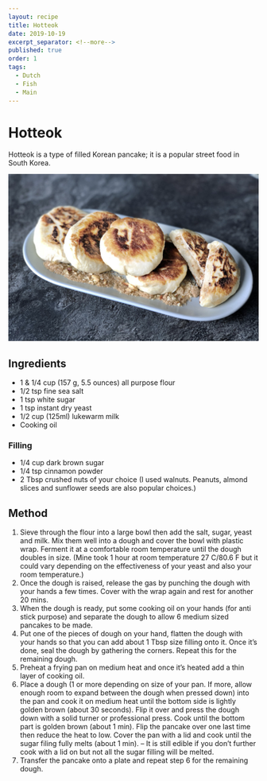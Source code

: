```yaml
---
layout: recipe
title: Hotteok
date: 2019-10-19
excerpt_separator: <!--more-->
published: true
order: 1
tags:
  - Dutch
  - Fish
  - Main
---
```


# Hotteok

Hotteok is a type of filled Korean pancake; it is a popular street food in South Korea.

<!--more-->

[![Hotteok](/_uploads/hotteok.png)](/_uploads/hotteok.png)

## Ingredients

- 1 & 1/4 cup (157 g, 5.5 ounces) all purpose flour
- 1/2 tsp fine sea salt
- 1 tsp white sugar
- 1 tsp instant dry yeast
- 1/2 cup (125ml) lukewarm milk
- Cooking oil

### Filling

- 1/4 cup dark brown sugar
- 1/4 tsp cinnamon powder
- 2 Tbsp crushed nuts of your choice (I used walnuts. Peanuts, almond slices and sunflower seeds are also popular choices.)

## Method

1. Sieve through the flour into a large bowl then add the salt, sugar, yeast and milk. Mix them well into a dough and cover the bowl with plastic wrap. Ferment it at a comfortable room temperature until the dough doubles in size. (Mine took 1 hour at room temperature 27 C/80.6 F but it could vary depending on the effectiveness of your yeast and also your room temperature.)
2. Once the dough is raised, release the gas by punching the dough with your hands a few times. Cover with the wrap again and rest for another 20 mins.
3. When the dough is ready, put some cooking oil on your hands (for anti stick purpose) and separate the dough to allow 6 medium sized pancakes to be made.
4. Put one of the pieces of dough on your hand, flatten the dough with your hands so that you can add about 1 Tbsp size filling onto it. Once it’s done, seal the dough by gathering the corners. Repeat this for the remaining dough.
5. Preheat a frying pan on medium heat and once it’s heated add a thin layer of cooking oil.
6. Place a dough (1 or more depending on size of your pan. If more, allow enough room to expand between the dough when pressed down) into the pan and cook it on medium heat until the bottom side is lightly golden brown (about 30 seconds). Flip it over and press the dough down with a solid turner or professional press. Cook until the bottom part is golden brown (about 1 min). Flip the pancake over one last time then reduce the heat to low. Cover the pan with a lid and cook until the sugar filing fully melts (about 1 min).  – It is still edible if you don’t further cook with a lid on but not all the sugar filling will be melted.
7. Transfer the pancake onto a plate and repeat step 6 for the remaining dough.

